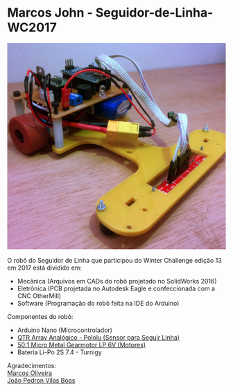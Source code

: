 # Marcos John - Seguidor-de-Linha-WC2017
<img src="https://github.com/FeoSilva/Seguidor-de-Linha-WC2017/blob/master/MarcosJohn.jpg" />

O robô do Seguidor de Linha que participou do Winter Challenge edição 13 em 2017 está dividido em:
- Mecânica (Arquivos em CADs do robô projetado no SolidWorks 2016)
- Eletrônica (PCB projetada no Autodesk Eagle e confeccionada com a CNC OtherMill)
- Software (Programação do robô feita na IDE do Arduino)

Componentes do robô:
- Arduino Nano (Microcontrolador)
- <a href="https://www.pololu.com/product/960">QTR Array Analógico - Pololu (Sensor para Seguir Linha)</a>
- <a href="https://www.pololu.com/product/1098">50:1 Micro Metal Gearmotor LP 6V (Motores)</a>
- Bateria Li-Po 2S 7.4 - Turnigy

Agradecimentos: <br>
<a href="https://github.com/marcosdeoliveira">Marcos Oliveira</a><br>
<a href="https://github.com/joaopedrovbs">João Pedron Vilas Boas</a>
